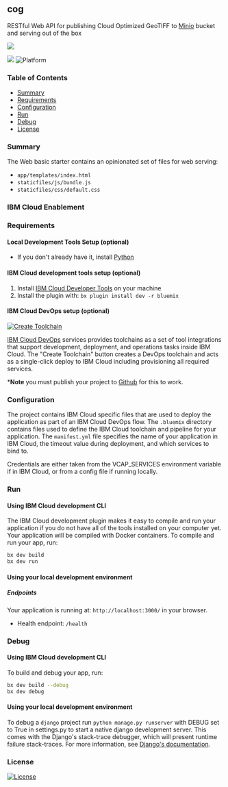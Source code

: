 ## cog

RESTful Web API for publishing Cloud Optimized GeoTIFF to [Minio](https://www.minio.io/)
bucket and serving out of the box

[![](http://www.cogeo.org/images/logo/Cog-02.png)](http://www.cogeo.org)

[![](https://img.shields.io/badge/IBM%20Cloud-powered-blue.svg)](https://bluemix.net)
![Platform](https://img.shields.io/badge/platform-DJANGO-lightgrey.svg?style=flat)

### Table of Contents
* [Summary](#summary)
* [Requirements](#requirements)
* [Configuration](#configuration)
* [Run](#run)
* [Debug](#debug)
* [License](#license)

<a name="summary"></a>
### Summary
The Web basic starter contains an opinionated set of files for web serving:

- `app/templates/index.html`
- `staticfiles/js/bundle.js`
- `staticfiles/css/default.css`



<a name="enablement"></a>
### IBM Cloud Enablement

<a name="requirements"></a>
### Requirements
#### Local Development Tools Setup (optional)

- If you don't already have it, install [Python](https://www.python.org/downloads/)

#### IBM Cloud development tools setup (optional)

1. Install [IBM Cloud Developer Tools](https://console.bluemix.net/docs/cli/idt/setting_up_idt.html#add-cli) on your machine  
2. Install the plugin with: `bx plugin install dev -r bluemix`


#### IBM Cloud DevOps setup (optional)

[![Create Toolchain](https://console.ng.bluemix.net/devops/graphics/create_toolchain_button.png)](https://console.ng.bluemix.net/devops/setup/deploy/)

[IBM Cloud DevOps](https://www.ibm.com/cloud-computing/bluemix/devops) services provides toolchains as a set of tool integrations that support development, deployment, and operations tasks inside IBM Cloud. The "Create Toolchain" button creates a DevOps toolchain and acts as a single-click deploy to IBM Cloud including provisioning all required services. 

***Note** you must publish your project to [Github](https://github.com/) for this to work.



<a name="configuration"></a>
### Configuration

The project contains IBM Cloud specific files that are used to deploy the application as part of an IBM Cloud DevOps flow. The `.bluemix` directory contains files used to define the IBM Cloud toolchain and pipeline for your application. The `manifest.yml` file specifies the name of your application in IBM Cloud, the timeout value during deployment, and which services to bind to.

Credentials are either taken from the VCAP_SERVICES environment variable if in IBM Cloud, or from a config file if running locally. 


<a name="run"></a>
### Run
#### Using IBM Cloud development CLI
The IBM Cloud development plugin makes it easy to compile and run your application if you do not have all of the tools installed on your computer yet. Your application will be compiled with Docker containers. To compile and run your app, run:

```bash
bx dev build
bx dev run
```


#### Using your local development environment



##### Endpoints

Your application is running at: `http://localhost:3000/` in your browser.

- Health endpoint: `/health`



<a name="debug"></a>
### Debug

#### Using IBM Cloud development CLI
To build and debug your app, run:
```bash
bx dev build --debug
bx dev debug
```
#### Using your local development environment
To debug a `django` project run `python manage.py runserver` with DEBUG set to True in settings.py to start a native django development server. This comes with the Django's stack-trace debugger, which will present runtime failure stack-traces. For more information, see [Django's documentation](https://docs.djangoproject.com/en/2.0/ref/settings/).

<a name="license"></a>
### License

[![License](https://img.shields.io/badge/License-Apache%202.0-green.svg?longCache=true&style=for-the-badge)](https://opensource.org/licenses/Apache-2.0)